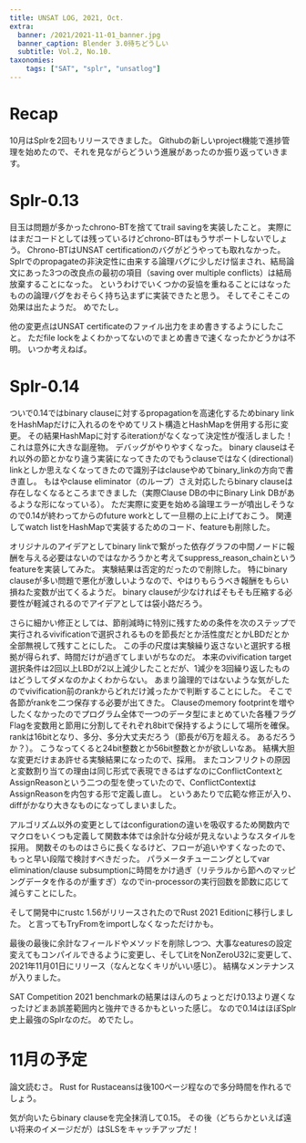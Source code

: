 ```yaml
---
title: UNSAT LOG, 2021, Oct.
extra:
  banner: /2021/2021-11-01_banner.jpg
  banner_caption: Blender 3.0待ちどうしい
  subtitle: Vol.2, No.10.
taxonomies:
    tags: ["SAT", "splr", "unsatlog"]
---
```

# Recap

10月はSplrを2回もリリースできました。
Githubの新しいproject機能で進捗管理を始めたので、それを見ながらどういう進展があったのか振り返っていきます。

# Splr-0.13

目玉は問題が多かったchrono-BTを捨ててtrail savingを実装したこと。
実際にはまだコードとしては残っているけどchrono-BTはもうサポートしないでしょう。
Chrono-BTはUNSAT certificationのバグがどうやっても取れなかった。
Splrでのpropagateの非決定性に由来する論理バグに少しだけ悩まされ、結局論文にあった3つの改良点の最初の項目（saving over multiple conflicts）は結局放棄することになった。
というわけでいくつかの妥協を重ねることにはなったものの論理バグをおそらく持ち込まずに実装できたと思う。
そしてそこそこの効果は出たようだ。
めでたし。

他の変更点はUNSAT certificateのファイル出力をまめ書きするようにしたこと。
ただfile lockをよくわかってないのでまとめ書きで速くなったかどうかは不明。
いつか考えねば。

# Splr-0.14

ついで0.14ではbinary clauseに対するpropagationを高速化するためbinary linkをHashMapだけに入れるのをやめてリスト構造とHashMapを併用する形に変更。
その結果HashMapに対するiterationがなくなって決定性が復活しました！これは意外に大きな副産物。
デバッグがやりやすくなった。
binary clauseはそれ以外の節とかなり違う実装になってきたのでもうclauseではなく(directional) linkとしか思えなくなってきたので識別子はclauseやめてbinary_linkの方向で書き直し。
もはやclause eliminator（のループ）さえ対応したらbinary clauseは存在しなくなるところまできました（実際Clause DBの中にBinary Link DBがあるような形になっている）。
ただ実際に変更を始める論理エラーが噴出しそうなので0.14が終わってからのfuture workとして一旦棚の上に上げておこう。
関連してwatch listをHashMapで実装するためのコード、featureも削除した。

オリジナルのアイデアとしてbinary linkで繋がった依存グラフの中間ノードに報酬を与える必要はないのではなかろうかと考えてsuppress_reason_chainというfeatureを実装してみた。
実験結果は否定的だったので削除した。
特にbinary clauseが多い問題で悪化が激しいようなので、やはりもらうべき報酬をもらい損ねた変数が出てくるようだ。
binary clauseが少なければそもそも圧縮する必要性が軽減されるのでアイデアとしては袋小路だろう。

さらに細かい修正としては、節削減時に特別に残すための条件を次のステップで実行されるvivificationで選択されるものを節長だとか活性度だとかLBDだとか全部無視して残すことにした。
この手の尺度は実験繰り返さないと選択する根拠が得られず、時間だけが過ぎてしまいがちなのだ。
本来のvivification target選択条件は2回以上LBDが2以上減少したことだが、1減少を3回繰り返したものはどうしてダメなのかよくわからない。
あまり論理的ではないような気がしたのでvivification前のrankからどれだけ減ったかで判断することにした。
そこで各節がrankを二つ保存する必要が出てきた。
Clauseのmemory footprintを増やしたくなかったのでプログラム全体で一つのデータ型にまとめていた各種フラグFlagを変数用と節用に分割してそれぞれ8bitで保持するようにして場所を確保。
rankは16bitとなり、多分、多分大丈夫だろう（節長が6万を超える。
あるだろうか？）。
こうなってくると24bit整数とか56bit整数とかが欲しいなあ。
結構大胆な変更だけまあ許せる実験結果になったので、採用。
またコンフリクトの原因と変数割り当ての理由は同じ形式で表現できるはずなのにConflictContextとAssignReasonという二つの型を使っていたので、ConflictContextはAssignReasonを内包する形で定義し直し。
というあたりで広範な修正が入り、diffがかなり大きなものになってしまいました。

アルゴリズム以外の変更としてはconfigurationの違いを吸収するため関数内でマクロをいくつも定義して関数本体では余計な分岐が見えないようなスタイルを採用。
関数そのものはさらに長くなるけど、フローが追いやすくなったので、もっと早い段階で検討すべきだった。
パラメータチューニングとしてvar elimination/clause subsumptionに時間をかけ過ぎ（リテラルから節へのマッピングデータを作るのが重すぎ）なのでin-processorの実行回数を節数に応じて減らすことにした。

そして開発中にrustc 1.56がリリースされたのでRust 2021 Editionに移行しました。
と言ってもTryFromをimportしなくなっただけかも。

最後の最後に余計なフィールドやメソッドを削除しつつ、大事なeaturesの設定変えてもコンパイルできるように変更し、そしてLitをNonZeroU32に変更して、2021年11月01日にリリース（なんとなくキリがいい感じ）。
結構なメンテナンスが入りました。

SAT Competition 2021 benchmarkの結果はほんのちょっとだけ0.13より遅くなったけどまあ誤差範囲内と強弁できるかもといった感じ。
なので0.14はほぼSplr史上最強のSplrなのだ。
めでたし。

# 11月の予定

論文読むさ。
Rust for Rustaceansは後100ページ程なので多分時間を作れるでしょう。

気が向いたらbinary clauseを完全抹消して0.15。
その後（どちらかといえば遠い将来のイメージだが）はSLSをキャッチアップだ！
